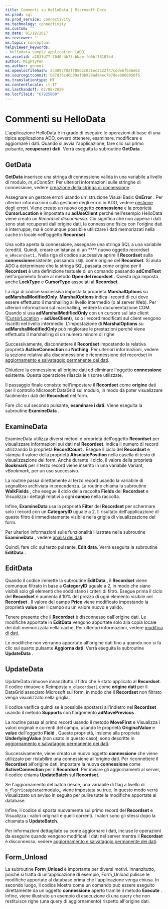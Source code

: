 ```yaml
---
title: Commenti su HelloData | Microsoft Docs
ms.prod: sql
ms.prod_service: connectivity
ms.technology: connectivity
ms.custom: ''
ms.date: 01/19/2017
ms.reviewer: ''
ms.topic: conceptual
helpviewer_keywords:
- hellodata sample application [ADO]
ms.assetid: a2831d77-7040-4b73-bbae-fe0bf78107ed
author: MightyPen
ms.author: genemi
ms.openlocfilehash: 2c4897f82ff8562c031ec3522f47cddebfb56eb2
ms.sourcegitcommit: b87d36c46b39af8b929ad94ec707dee8800950f5
ms.translationtype: MT
ms.contentlocale: it-IT
ms.lasthandoff: 02/08/2020
ms.locfileid: "67925800"
---
```

# <a name="comments-on-hellodata"></a>Commenti su HelloData
L'applicazione HelloData è in grado di eseguire le operazioni di base di una tipica applicazione ADO, ovvero ottenere, esaminare, modificare e aggiornare i dati. Quando si avvia l'applicazione, fare clic sul primo pulsante, **recuperare i dati**. Verrà eseguita la subroutine **GetData** .  
  
## <a name="getdata"></a>GetData  
 **GetData** inserisce una stringa di connessione valida in una variabile a livello di modulo, *m_sConnStr*. Per ulteriori informazioni sulle stringhe di connessione, vedere [creazione della stringa di connessione](../../../ado/guide/data/creating-a-connection-string.md).  
  
 Assegnare un gestore errori usando un'istruzione Visual Basic **OnError** . Per ulteriori informazioni sulla gestione degli errori in ADO, vedere [gestione degli errori](../../../ado/guide/data/error-handling.md). Viene creato un nuovo oggetto **connessione** e la proprietà **CursorLocation** è impostata su **adUseClient** perché nell'esempio HelloData viene creato un *Recordset disconnesso*. Ciò significa che non appena i dati sono stati recuperati dall'origine dati, la connessione fisica con l'origine dati è interruppe, ma è comunque possibile utilizzare i dati memorizzati nella cache in locale nell'oggetto **Recordset** .  
  
 Una volta aperta la connessione, assegnare una stringa SQL a una variabile (crediti). Quindi, creare un'istanza di un **** nuovo oggetto recordset `m_oRecordset1`,. Nella riga di codice successiva aprire il **Recordset** sulla **connessione**esistente, passando `sSQL` come origine del **Recordset**. Si aiuta ADO a determinare che la stringa SQL passata come origine per il **Recordset** è una definizione testuale di un comando passando **adCmdText** nell'argomento finale al metodo **Open del recordset** . Questa riga imposta anche **LockType** e **CursorType** associati al **Recordset**.  
  
 La riga di codice successiva imposta la proprietà **MarshalOptions** su **adMarshalModifiedOnly**. **MarshalOptions** indica i record di cui deve essere effettuato il marshalling al livello intermedio (o al server Web). Per ulteriori informazioni sul marshalling, vedere la documentazione COM. Quando si usa **adMarshalModifiedOnly** con un cursore sul lato client ([CursorLocation](../../../ado/reference/ado-api/cursorlocation-property-ado.md) = **adUseClient**), solo i record modificati sul client vengono riscritti nel livello intermedio. L'impostazione di **MarshalOptions** su **adMarshalModifiedOnly** può migliorare le prestazioni perché viene effettuato il marshalling di un numero minore di righe  
  
 Successivamente, disconnettere il **Recordset** impostando la relativa proprietà **ActiveConnection** su **Nothing**. Per ulteriori informazioni, vedere la sezione relativa alla disconnessione e riconnessione del recordset in [aggiornamento e salvataggio permanente dei dati](../../../ado/guide/data/updating-and-persisting-data.md).  
  
 Chiudere la connessione all'origine dati ed eliminare l'oggetto **connessione** esistente. Questa operazione rilascia le risorse utilizzate.  
  
 Il passaggio finale consiste nell'impostare il **Recordset** come **origine** dati per il controllo Microsoft DataGrid sul modulo, in modo da poter visualizzare facilmente i dati del **Recordset** nel form.  
  
 Fare clic sul secondo pulsante, **esaminare i dati**. Viene eseguita la subroutine **ExamineData** .  
  
## <a name="examinedata"></a>ExamineData  
 ExamineData utilizza diversi metodi e proprietà dell'oggetto **Recordset** per visualizzare informazioni sui dati nel **Recordset**. Indica il numero di record utilizzando la proprietà **RecordCount** . Esegue il ciclo del **Recordset** e stampa il valore della proprietà **AbsolutePosition** nella casella di testo di visualizzazione del form. Anche durante il ciclo, il valore della proprietà **Bookmark** per il terzo record viene inserito in una variabile Variant, *vBookmark*, per un uso successivo.  
  
 La routine passa direttamente al terzo record usando la variabile di segnalibro archiviata in precedenza. La routine chiama la subroutine **WalkFields** , che esegue il ciclo della raccolta **Fields** del **Recordset** e Visualizza i dettagli relativi a ogni **campo** nella raccolta.  
  
 Infine, **ExamineData** usa la proprietà **Filter** del **Recordset** per schermare solo i record con un **CategoryID** uguale a 2. Il risultato dell'applicazione di questo filtro è immediatamente visibile nella griglia di visualizzazione del form.  
  
 Per ulteriori informazioni sulle funzionalità illustrate nella subroutine **ExamineData** , vedere [analisi dei dati](../../../ado/guide/data/examining-data.md).  
  
 Quindi, fare clic sul terzo pulsante, **Edit data**. Verrà eseguita la subroutine **EditData** .  
  
## <a name="editdata"></a>EditData  
 Quando il codice immette la subroutine **EditData** , il **Recordset** viene comunque filtrato in base a **CategoryID** uguale a 2, in modo che siano visibili solo gli elementi che soddisfano i criteri di filtro. Esegue prima il ciclo del **Recordset** e aumenta il 10% del prezzo di ogni elemento visibile nel **Recordset** . Il valore del campo **Price** viene modificato impostando la proprietà **value** per il campo su un valore nuovo e valido.  
  
 Tenere presente che il **Recordset** è disconnesso dall'origine dati. Le modifiche apportate in **EditData** vengono apportate solo alla copia locale dei dati memorizzata nella cache. Per ulteriori informazioni, vedere [modifica di dati](../../../ado/guide/data/editing-data.md).  
  
 Le modifiche non verranno apportate all'origine dati fino a quando non si fa clic sul quarto pulsante **Aggiorna dati**. Verrà eseguita la subroutine **UpdateData** .  
  
## <a name="updatedata"></a>UpdateData  
 UpdateData rimuove innanzitutto il filtro che è stato applicato al **Recordset**. Il codice rimuove e Reimposta `m_oRecordset1` come **origine dati** per il DataGrid associato Microsoft sul form, in modo che il **Recordset** non filtrato venga visualizzato nella griglia.  
  
 Il codice verifica quindi se è possibile spostarsi all'indietro nel **Recordset** usando il metodo **Supports** con l'argomento **adMovePrevious** .  
  
 La routine passa al primo record usando il metodo **MoveFirst** e Visualizza i valori originali e correnti del campo, usando le proprietà **OriginalValue** e **value** dell'oggetto **Field** . Queste proprietà, insieme alla proprietà **UnderlyingValue** (non usato in questo caso), sono descritte in [aggiornamento e salvataggio permanente dei dati](../../../ado/guide/data/updating-and-persisting-data.md).  
  
 Successivamente, viene creato un nuovo oggetto **connessione** che viene utilizzato per ristabilire una connessione all'origine dati. Per riconnettere il **Recordset** all'origine dati, impostare la nuova **connessione** come **ActiveConnection** per il **Recordset**. Per inviare gli aggiornamenti al server, il codice chiama **UpdateBatch** sul **Recordset**.  
  
 Se l'aggiornamento del batch riesce, una variabile di flag a livello di `m_flgPriceUpdated`modulo,, viene impostata su true. In questo modo verrà visualizzato un avviso in seguito per pulire tutte le modifiche apportate al database.  
  
 Infine, il codice si sposta nuovamente sul primo record del **Recordset** e Visualizza i valori originali e quelli correnti. I valori sono gli stessi dopo la chiamata a **UpdateBatch**.  
  
 Per informazioni dettagliate su come aggiornare i dati, incluse le operazioni da eseguire quando vengono modificati i dati nel server mentre il **Recordset** è disconnesso, vedere [aggiornamento e salvataggio permanente dei dati](../../../ado/guide/data/updating-and-persisting-data.md).  
  
## <a name="form_unload"></a>Form_Unload  
 La subroutine **Form_Unload** è importante per diversi motivi. Innanzitutto, poiché si tratta di un'applicazione di esempio, Form_Unload pulisce le modifiche apportate al database prima che l'applicazione venga chiusa. In secondo luogo, il codice Mostra come un comando può essere eseguito direttamente da un oggetto **connessione** aperto tramite il metodo **Execute** . Infine, viene illustrato un esempio di esecuzione di una query che non restituisce righe (una query di aggiornamento) rispetto all'origine dati.
